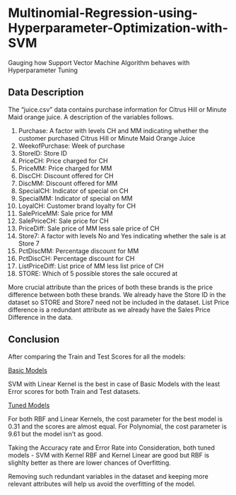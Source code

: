 # Multinomial-Regression-using-Hyperparameter-Optimization-with-SVM
Gauging how Support Vector Machine Algorithm behaves with Hyperparameter Tuning

## Data Description

The “juice.csv” data contains purchase information for Citrus Hill or Minute Maid orange juice.  A description of the variables follows. 

1. Purchase: A factor with levels CH and MM indicating whether the customer purchased Citrus Hill or Minute Maid Orange Juice 
2. WeekofPurchase: Week of purchase 
3. StoreID: Store ID 
4. PriceCH: Price charged for CH 
5. PriceMM: Price charged for MM 
6. DiscCH: Discount offered for CH 
7. DiscMM: Discount offered for MM 
8. SpecialCH: Indicator of special on CH 
9. SpecialMM: Indicator of special on MM 
10. LoyalCH: Customer brand loyalty for CH 
11. SalePriceMM: Sale price for MM 
12. SalePriceCH: Sale price for CH 
13. PriceDiff: Sale price of MM less sale price of CH 
14. Store7: A factor with levels No and Yes indicating whether the sale is at Store 7 
15. PctDiscMM: Percentage discount for MM 
16. PctDiscCH: Percentage discount for CH 
17. ListPriceDiff: List price of MM less list price of CH 
18. STORE: Which of 5 possible stores the sale occured at

 More crucial attribute than the prices of both these brands is the price difference between both these brands.
We already have the Store ID in the dataset so STORE and Store7 need not be included in the dataset.
List Price difference is a redundant attribute as we already have the Sales Price Difference in the data.

## Conclusion

After comparing the Train and Test Scores for all the models:


<u>Basic Models</u>

SVM with Linear Kernel is the best in case of Basic Models with the least Error scores for both Train and Test datasets.




<u>Tuned Models</u>

For both RBF and Linear Kernels, the cost parameter for the best model is 0.31 and the scores are almost equal.
For Polynomial, the cost parameter is 9.61 but the model isn't as good.  

Taking the Accuracy rate and Error Rate into Consideration, both tuned models - SVM with Kernel RBF and Kernel Linear are good but RBF is slighlty better as there are lower chances of Overfitting.

Removing such redundant variables in the dataset and keeping more relevant attributes will help us avoid the overfitting of the model.
